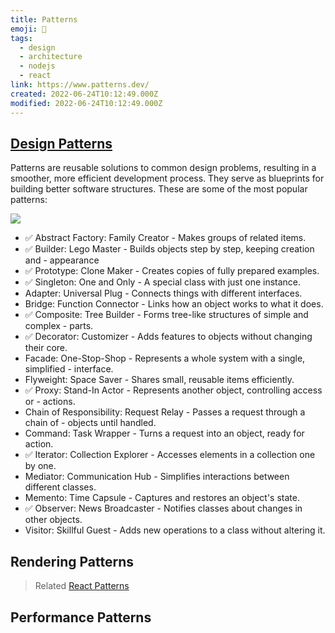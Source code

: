 ```yaml
---
title: Patterns
emoji: 📝
tags:
  - design
  - architecture
  - nodejs
  - react
link: https://www.patterns.dev/
created: 2022-06-24T10:12:49.000Z
modified: 2022-06-24T10:12:49.000Z
---
```


## [Design Patterns](https://blog.bytebytego.com/i/118124214/key-design-patterns-every-developer-should-know)

Patterns are reusable solutions to common design problems, resulting in a smoother, more efficient development process. They serve as blueprints for building better software structures. These are some of the most popular patterns:

![](https://substackcdn.com/image/fetch/f_auto,q_auto:good,fl_progressive:steep/https%3A%2F%2Fsubstack-post-media.s3.amazonaws.com%2Fpublic%2Fimages%2F63fceee3-327d-4db5-a8ba-c2362a42971b_1421x1536.jpeg)

- ✅ Abstract Factory: Family Creator - Makes groups of related items.
- ✅ Builder: Lego Master - Builds objects step by step, keeping creation and - appearance
- ✅ Prototype: Clone Maker - Creates copies of fully prepared examples.
- ✅ Singleton: One and Only - A special class with just one instance.
- Adapter: Universal Plug - Connects things with different interfaces.
- Bridge: Function Connector - Links how an object works to what it does.
- ✅ Composite: Tree Builder - Forms tree-like structures of simple and complex - parts.
- ✅ Decorator: Customizer - Adds features to objects without changing their core.
- Facade: One-Stop-Shop - Represents a whole system with a single, simplified - interface.
- Flyweight: Space Saver - Shares small, reusable items efficiently.
- ✅ Proxy: Stand-In Actor - Represents another object, controlling access or - actions.
- Chain of Responsibility: Request Relay - Passes a request through a chain of - objects until handled.
- Command: Task Wrapper - Turns a request into an object, ready for action.
- ✅ Iterator: Collection Explorer - Accesses elements in a collection one by one.
- Mediator: Communication Hub - Simplifies interactions between different classes.
- Memento: Time Capsule - Captures and restores an object's state.
- ✅ Observer: News Broadcaster - Notifies classes about changes in other objects.
- Visitor: Skillful Guest - Adds new operations to a class without altering it.

## Rendering Patterns

> Related [React Patterns]()

## Performance Patterns
